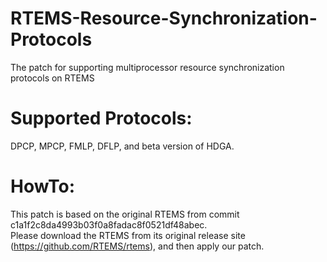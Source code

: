 # RTEMS-Resource-Synchronization-Protocols
The patch for supporting multiprocessor resource synchronization protocols on RTEMS
<br />
# Supported Protocols:
DPCP, MPCP, FMLP, DFLP, and beta version of HDGA.
<br />
# HowTo:
This patch is based on the original RTEMS from commit c1a1f2c8da4993b03f0a8fadac8f0521df48abec.
<br />
Please download the RTEMS from its original release site (https://github.com/RTEMS/rtems), and then apply our patch.
